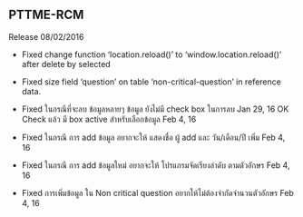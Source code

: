 ## PTTME-RCM

Release 08/02/2016

- Fixed change function ‘location.reload()’ to
‘window.location.reload()’  after delete by selected
- Fixed size field ‘question’ on table ‘non-critical-question’ in
reference data.

- Fixed	ในกรณีที่จะลบ ข้อมูลหลายๆ ข้อมูล ยังไม่มี check box ในการลบ Jan 29, 16
OK Check แล้ว มี box active สำหรับเลือกข้อมูล Feb 4, 16

- Fixed ในกรณี การ add ข้อมูล อยากจะให้ แสดงชื่อ ผู้ add และ วัน/เดือน/ปี เพิ่ม Feb 4, 16

- Fixed ในกรณี การ add ข้อมูลใหม่ อยากจะให้ โปรแกรมจัดเรียงลำดับ ตามตัวอักษร Feb 4, 16

- Fixed การเพิ่มข้อมูล ใน Non critical question อยากให้ไม่ต้องจำกัดจำนวนตัวอักษร Feb 4, 16